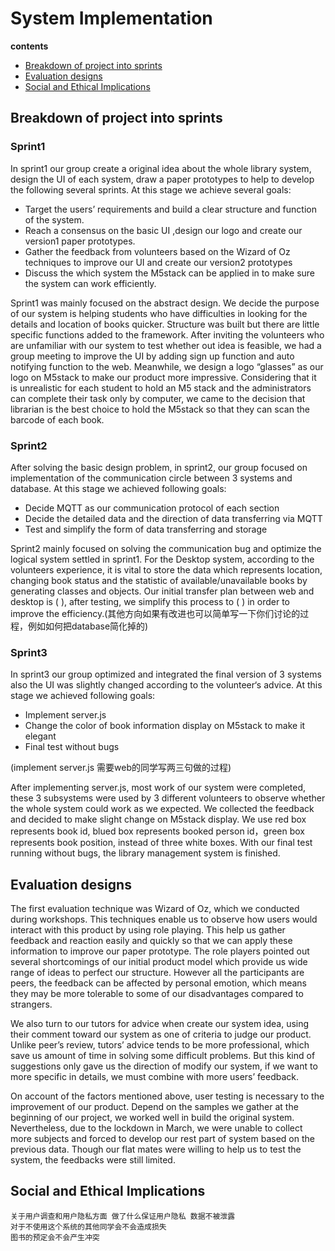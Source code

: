 # System Implementation

**contents**
- [Breakdown of project into sprints](#breakdown-of-project-into-sprints)
- [Evaluation designs](#evaluation-designs)
- [Social and Ethical Implications](#social-and-ethical-implications)


## Breakdown of project into sprints
### Sprint1

In sprint1 our group create a original idea about the whole library system, design the UI of each system, draw a paper prototypes to help to develop the following several sprints. At this stage we achieve several goals:

- Target the users’ requirements and build a clear structure and function of the system.
- Reach a consensus on the basic UI ,design our logo and create our version1 paper prototypes.
- Gather the feedback from volunteers based on the Wizard of Oz techniques to improve our UI and create our version2 prototypes
- Discuss the which system the M5stack can be applied in to make sure the system can work efficiently.

Sprint1 was mainly focused on the abstract design. We decide the purpose of our system is helping students who have difficulties in looking for the details and location of books quicker. Structure was built but there are little specific functions added to the framework. After inviting the volunteers who are unfamiliar with our system to test whether out idea is feasible, we had a group meeting to improve the UI by adding sign up function and auto notifying function to the web. Meanwhile, we design a logo “glasses” as our logo on M5stack to make our product more impressive. Considering that it is unrealistic for each student to hold an M5 stack and the administrators can complete their task only by computer, we came to the decision that librarian is the best choice to hold the M5stack so that they can scan the barcode of each book.

### Sprint2

After solving the basic design problem, in sprint2, our group focused on implementation of the communication circle between 3 systems and database. At this stage we achieved following goals:

- Decide MQTT as our communication protocol of each section
- Decide the detailed data and the direction of data transferring via MQTT
- Test and simplify the form of data transferring and storage

Sprint2 mainly focused on solving the communication bug and optimize the logical system settled in sprint1. For the Desktop system, according to the volunteers experience, it is vital to store the data which represents location, changing book status and the statistic of available/unavailable books by generating classes and objects. Our initial transfer plan between web and desktop is (  ), after testing, we simplify this process to (  ) in order to improve the efficiency.(其他方向如果有改进也可以简单写一下你们讨论的过程，例如如何把database简化掉的)

### Sprint3

In sprint3 our group optimized and integrated the final version of 3 systems also the UI was slightly changed according to the volunteer‘s advice. At this stage we achieved following goals:

- Implement server.js
- Change the color of book information display on M5stack to make it elegant
- Final test without bugs

(implement server.js 需要web的同学写两三句做的过程)

After implementing server.js, most work of our system were completed, these 3 subsystems were used by 3 different volunteers to observe whether the whole system could work as we expected. We collected the feedback and decided to make slight change on M5stack display. We use red box represents book id, blued box represents booked person id，green box represents book position, instead of three white boxes. With our final test running without bugs, the library management system is finished.

    

## Evaluation designs
The first evaluation technique was Wizard of Oz, which we conducted during workshops. This techniques enable us to observe how users would interact with this product by using role playing. This help us gather feedback and reaction easily and quickly so that we can apply these information to improve our paper prototype. The role players pointed out several shortcomings of our initial product model which provide us wide range of ideas to perfect our structure. However all the participants are peers, the feedback can be affected by personal emotion, which means they may be more tolerable to some of our disadvantages compared to strangers.

We also turn to our tutors for advice when create our system idea, using their comment toward our system as one of criteria to judge our product. Unlike peer’s review, tutors’ advice tends to be more professional, which save us amount of time in solving some difficult problems. But this kind of suggestions only gave us the direction of modify our system, if we want to more specific in details, we must combine with more users’ feedback.

On account of the factors mentioned above, user testing is necessary to the improvement of our product. Depend on the samples we gather at the beginning of our project, we worked well in build the original system. Nevertheless, due to the lockdown in March, we were unable to collect more subjects and forced to develop our rest part of system based on the previous data. Though our flat mates were willing to help us to test the system, the feedbacks were still limited. 



## Social and Ethical Implications
    关于用户调查和用户隐私方面 做了什么保证用户隐私 数据不被泄露
    对于不使用这个系统的其他同学会不会造成损失
    图书的预定会不会产生冲突
